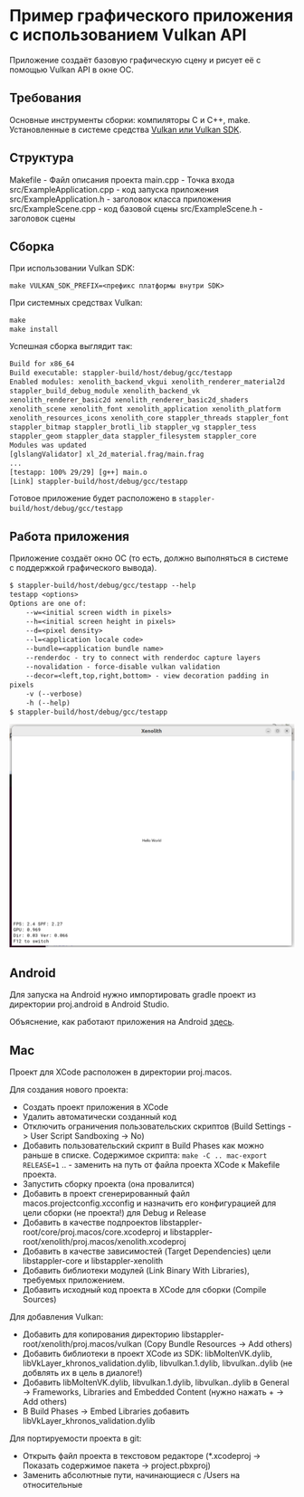 # Пример графического приложения с использованием Vulkan API

Приложение создаёт базовую графическую сцену и рисует её с помощью Vulkan API в окне ОС.

## Требования

Основные инструменты сборки: компиляторы C и C++, make. Установленные в системе средства [Vulkan или Vulkan SDK](https://github.com/libstappler/libstappler-doc/blob/master/docs-ru/other/vulkan.md).

## Структура

Makefile - Файл описания проекта
main.cpp - Точка входа
src/ExampleApplication.cpp - код запуска приложения
src/ExampleApplication.h - заголовок класса приложения
src/ExampleScene.cpp - код базовой сцены
src/ExampleScene.h - заголовок сцены

## Сборка

При использовании Vulkan SDK:

```
make VULKAN_SDK_PREFIX=<префикс платформы внутри SDK>
```

При системных средствах Vulkan:

```
make
make install
```

Успешная сборка выглядит так:

```
Build for x86_64
Build executable: stappler-build/host/debug/gcc/testapp
Enabled modules: xenolith_backend_vkgui xenolith_renderer_material2d stappler_build_debug_module xenolith_backend_vk xenolith_renderer_basic2d xenolith_renderer_basic2d_shaders xenolith_scene xenolith_font xenolith_application xenolith_platform xenolith_resources_icons xenolith_core stappler_threads stappler_font stappler_bitmap stappler_brotli_lib stappler_vg stappler_tess stappler_geom stappler_data stappler_filesystem stappler_core
Modules was updated
[glslangValidator] xl_2d_material.frag/main.frag
...
[testapp: 100% 29/29] [g++] main.o
[Link] stappler-build/host/debug/gcc/testapp
```

Готовое приложение будет расположено в `stappler-build/host/debug/gcc/testapp`

## Работа приложения

Приложение создаёт окно ОС (то есть, должно выполняться в системе с поддержкой графического вывода).

```
$ stappler-build/host/debug/gcc/testapp --help
testapp <options>
Options are one of:
	--w=<initial screen width in pixels>
	--h=<initial screen height in pixels>
	--d=<pixel density>
	--l=<application locale code>
	--bundle=<application bundle name>
	--renderdoc - try to connect with renderdoc capture layers
	--novalidation - force-disable vulkan validation
	--decor=<left,top,right,bottom> - view decoration padding in pixels
	-v (--verbose)
	-h (--help)
$ stappler-build/host/debug/gcc/testapp
```

![Примерный вывод](sample.png)

## Android

Для запуска на Android нужно импортировать gradle проект из директории proj.android в Android Studio.

Объяснение, как работают приложения на Android [здесь](https://github.com/libstappler/libstappler-doc/blob/master/docs-ru/other/android.md#%D1%81%D0%BE%D0%B7%D0%B4%D0%B0%D0%BD%D0%B8%D0%B5-%D0%BF%D1%80%D0%B8%D0%BB%D0%BE%D0%B6%D0%B5%D0%BD%D0%B8%D1%8F-%D0%BD%D0%B0-android).

## Mac

Проект для XCode расположен в директории proj.macos.

Для создания нового проекта:

* Создать проект приложения в XCode
* Удалить автоматически созданный код
* Отключить ограничения пользовательских скриптов (Build Settings -> User Script Sandboxing -> No)
* Добавить пользовательский скрипт в Build Phases как можно раньше в списке. Содержимое скрипта: `make -C .. mac-export RELEASE=1` .. - заменить на путь от файла проекта XCode к Makefile проекта.
* Запустить сборку проекта (она провалится)
* Добавить в проект сгенерированный файл macos.projectconfig.xcconfig и назначить его конфигурацией для цели сборки (не проекта!) для Debug и Release
* Добавить в качестве подпроектов libstappler-root/core/proj.macos/core.xcodeproj и libstappler-root/xenolith/proj.macos/xenolith.xcodeproj
* Добавить в качестве зависимостей (Target Dependencies) цели libstappler-core и libstappler-xenolith
* Добавить библиотеки модулей (Link Binary With Libraries), требуемых приложением.
* Добавить исходный код проекта в XCode для сборки (Compile Sources)

Для добавления Vulkan:

* Добавить для копирования директорию libstappler-root/xenolith/proj.macos/vulkan (Copy Bundle Resources -> Add others)
* Добавить библиотеки в проект XCode из SDK: libMoltenVK.dylib, libVkLayer_khronos_validation.dylib, libvulkan.1.dylib, libvulkan.<SDKVER>.dylib (не добвлять их в цель в диалоге!)
* Добавить libMoltenVK.dylib, libvulkan.1.dylib, libvulkan.<SDKVER>.dylib в General -> Frameworks, Libraries and Embedded Content (нужно нажать + -> Add others)
* В Build Phases -> Embed Libraries добавить libVkLayer_khronos_validation.dylib

Для портируемости проекта в git:

* Открыть файл проекта в текстовом редакторе (*.xcodeproj -> Показать содержимое пакета -> project.pbxproj)
* Заменить абсолютные пути, начинающиеся с /Users на относительные
